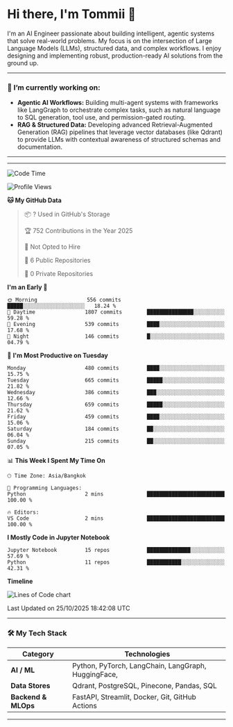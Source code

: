# Hi there, I'm Tommii 👋

I'm an AI Engineer passionate about building intelligent, agentic systems that solve real-world problems. My focus is on the intersection of Large Language Models (LLMs), structured data, and complex workflows. I enjoy designing and implementing robust, production-ready AI solutions from the ground up.

---

### 🔭 I’m currently working on:

- **Agentic AI Workflows:** Building multi-agent systems with frameworks like LangGraph to orchestrate complex tasks, such as natural language to SQL generation, tool use, and permission-gated routing.
- **RAG & Structured Data:** Developing advanced Retrieval-Augmented Generation (RAG) pipelines that leverage vector databases (like Qdrant) to provide LLMs with contextual awareness of structured schemas and documentation.
---

---
<!--START_SECTION:waka-->
![Code Time](http://img.shields.io/badge/Code%20Time-14%20hrs%2049%20mins-blue)

![Profile Views](http://img.shields.io/badge/Profile%20Views-0-blue)

**🐱 My GitHub Data** 

> 📦 ? Used in GitHub's Storage 
 > 
> 🏆 752 Contributions in the Year 2025
 > 
> 🚫 Not Opted to Hire
 > 
> 📜 6 Public Repositories 
 > 
> 🔑 0 Private Repositories 
 > 
**I'm an Early 🐤** 

```text
🌞 Morning                556 commits         █████░░░░░░░░░░░░░░░░░░░░   18.24 % 
🌆 Daytime                1807 commits        ███████████████░░░░░░░░░░   59.28 % 
🌃 Evening                539 commits         ████░░░░░░░░░░░░░░░░░░░░░   17.68 % 
🌙 Night                  146 commits         █░░░░░░░░░░░░░░░░░░░░░░░░   04.79 % 
```
📅 **I'm Most Productive on Tuesday** 

```text
Monday                   480 commits         ████░░░░░░░░░░░░░░░░░░░░░   15.75 % 
Tuesday                  665 commits         █████░░░░░░░░░░░░░░░░░░░░   21.82 % 
Wednesday                386 commits         ███░░░░░░░░░░░░░░░░░░░░░░   12.66 % 
Thursday                 659 commits         █████░░░░░░░░░░░░░░░░░░░░   21.62 % 
Friday                   459 commits         ████░░░░░░░░░░░░░░░░░░░░░   15.06 % 
Saturday                 184 commits         ██░░░░░░░░░░░░░░░░░░░░░░░   06.04 % 
Sunday                   215 commits         ██░░░░░░░░░░░░░░░░░░░░░░░   07.05 % 
```


📊 **This Week I Spent My Time On** 

```text
🕑︎ Time Zone: Asia/Bangkok

💬 Programming Languages: 
Python                   2 mins              █████████████████████████   100.00 % 

🔥 Editors: 
VS Code                  2 mins              █████████████████████████   100.00 % 
```

**I Mostly Code in Jupyter Notebook** 

```text
Jupyter Notebook         15 repos            ██████████████░░░░░░░░░░░   57.69 % 
Python                   11 repos            ███████████░░░░░░░░░░░░░░   42.31 % 
```



**Timeline**

![Lines of Code chart](https://raw.githubusercontent.com/tommyA8/tommyA8/main/assets/bar_graph.png)


 Last Updated on 25/10/2025 18:42:08 UTC
<!--END_SECTION:waka-->
---
### 🛠️ My Tech Stack

| Category | Technologies |
| --- | --- |
| **AI / ML** | Python, PyTorch, LangChain, LangGraph, HuggingFace, |
| **Data Stores** | Qdrant, PostgreSQL, Pinecone, Pandas, SQL |
| **Backend & MLOps** | FastAPI, Streamlit, Docker, Git, GitHub Actions |

---
